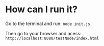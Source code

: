 # How can I run it?

Go to the terminal and run:
`node init.js`

Then go to your browser and acess:
`http://localhost:8080/testNode/index.html`